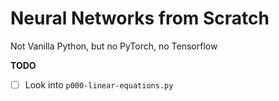 # Neural Networks from Scratch

Not Vanilla Python, but no PyTorch, no Tensorflow

**TODO**

- [ ] Look into `p000-linear-equations.py`